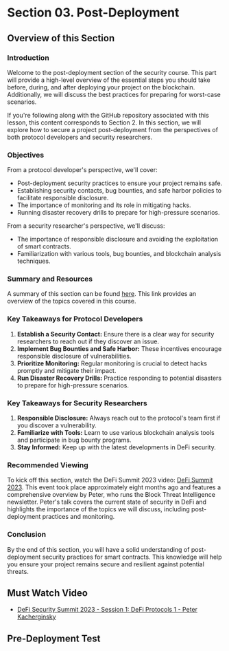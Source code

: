 # Section 03. Post-Deployment

## Overview of this Section

### Introduction

Welcome to the post-deployment section of the security course. This part will provide a high-level overview of the essential steps you should take before, during, and after deploying your project on the blockchain. Additionally, we will discuss the best practices for preparing for worst-case scenarios.

If you're following along with the GitHub repository associated with this lesson, this content corresponds to Section 2. In this section, we will explore how to secure a project post-deployment from the perspectives of both protocol developers and security researchers.

### Objectives

From a protocol developer's perspective, we'll cover:

- Post-deployment security practices to ensure your project remains safe.
- Establishing security contacts, bug bounties, and safe harbor policies to facilitate responsible disclosure.
- The importance of monitoring and its role in mitigating hacks.
- Running disaster recovery drills to prepare for high-pressure scenarios.

From a security researcher's perspective, we'll discuss:

- The importance of responsible disclosure and avoiding the exploitation of smart contracts.
- Familiarization with various tools, bug bounties, and blockchain analysis techniques.

### Summary and Resources

A summary of this section can be found [here](https://github.com/Cyfrin/evm-wallet-and-post-deployment-course?tab=readme-ov-file#summary-of-this-whole-section). This link provides an overview of the topics covered in this course.

### Key Takeaways for Protocol Developers

1. **Establish a Security Contact:** Ensure there is a clear way for security researchers to reach out if they discover an issue.
2. **Implement Bug Bounties and Safe Harbor:** These incentives encourage responsible disclosure of vulnerabilities.
3. **Prioritize Monitoring:** Regular monitoring is crucial to detect hacks promptly and mitigate their impact.
4. **Run Disaster Recovery Drills:** Practice responding to potential disasters to prepare for high-pressure scenarios.

### Key Takeaways for Security Researchers

1. **Responsible Disclosure:** Always reach out to the protocol's team first if you discover a vulnerability.
2. **Familiarize with Tools:** Learn to use various blockchain analysis tools and participate in bug bounty programs.
3. **Stay Informed:** Keep up with the latest developments in DeFi security.

### Recommended Viewing

To kick off this section, watch the DeFi Summit 2023 video: [DeFi Summit 2023](https://www.youtube.com/watch?feature=shared&v=jSpvDhuaCgc). This event took place approximately eight months ago and features a comprehensive overview by Peter, who runs the Block Threat Intelligence newsletter. Peter's talk covers the current state of security in DeFi and highlights the importance of the topics we will discuss, including post-deployment practices and monitoring.

### Conclusion

By the end of this section, you will have a solid understanding of post-deployment security practices for smart contracts. This knowledge will help you ensure your project remains secure and resilient against potential threats.

## Must Watch Video

- [DeFi Security Summit 2023 - Session 1: DeFi Protocols 1 - Peter Kacherginsky](https://www.youtube.com/watch?v=jSpvDhuaCgc)

## Pre-Deployment Test
